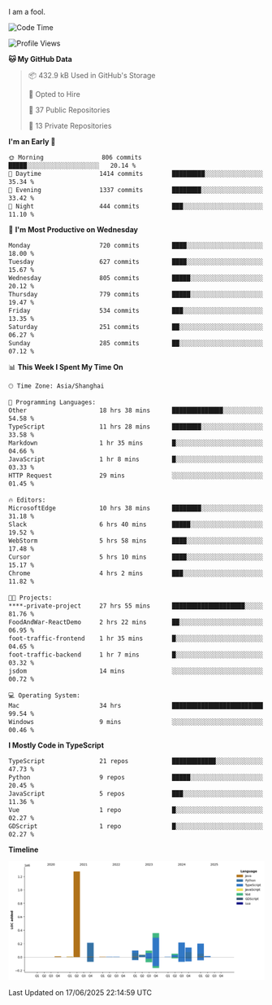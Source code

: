 I am a fool.

<!--START_SECTION:waka-->
![Code Time](http://img.shields.io/badge/Code%20Time-3%2C174%20hrs%2037%20mins-blue)

![Profile Views](http://img.shields.io/badge/Profile%20Views-3-blue)

**🐱 My GitHub Data** 

> 📦 432.9 kB Used in GitHub's Storage 
 > 
> 💼 Opted to Hire
 > 
> 📜 37 Public Repositories 
 > 
> 🔑 13 Private Repositories 
 > 
**I'm an Early 🐤** 

```text
🌞 Morning                806 commits         █████░░░░░░░░░░░░░░░░░░░░   20.14 % 
🌆 Daytime                1414 commits        █████████░░░░░░░░░░░░░░░░   35.34 % 
🌃 Evening                1337 commits        ████████░░░░░░░░░░░░░░░░░   33.42 % 
🌙 Night                  444 commits         ███░░░░░░░░░░░░░░░░░░░░░░   11.10 % 
```
📅 **I'm Most Productive on Wednesday** 

```text
Monday                   720 commits         ████░░░░░░░░░░░░░░░░░░░░░   18.00 % 
Tuesday                  627 commits         ████░░░░░░░░░░░░░░░░░░░░░   15.67 % 
Wednesday                805 commits         █████░░░░░░░░░░░░░░░░░░░░   20.12 % 
Thursday                 779 commits         █████░░░░░░░░░░░░░░░░░░░░   19.47 % 
Friday                   534 commits         ███░░░░░░░░░░░░░░░░░░░░░░   13.35 % 
Saturday                 251 commits         ██░░░░░░░░░░░░░░░░░░░░░░░   06.27 % 
Sunday                   285 commits         ██░░░░░░░░░░░░░░░░░░░░░░░   07.12 % 
```


📊 **This Week I Spent My Time On** 

```text
🕑︎ Time Zone: Asia/Shanghai

💬 Programming Languages: 
Other                    18 hrs 38 mins      ██████████████░░░░░░░░░░░   54.58 % 
TypeScript               11 hrs 28 mins      ████████░░░░░░░░░░░░░░░░░   33.58 % 
Markdown                 1 hr 35 mins        █░░░░░░░░░░░░░░░░░░░░░░░░   04.66 % 
JavaScript               1 hr 8 mins         █░░░░░░░░░░░░░░░░░░░░░░░░   03.33 % 
HTTP Request             29 mins             ░░░░░░░░░░░░░░░░░░░░░░░░░   01.45 % 

🔥 Editors: 
MicrosoftEdge            10 hrs 38 mins      ████████░░░░░░░░░░░░░░░░░   31.18 % 
Slack                    6 hrs 40 mins       █████░░░░░░░░░░░░░░░░░░░░   19.52 % 
WebStorm                 5 hrs 58 mins       ████░░░░░░░░░░░░░░░░░░░░░   17.48 % 
Cursor                   5 hrs 10 mins       ████░░░░░░░░░░░░░░░░░░░░░   15.17 % 
Chrome                   4 hrs 2 mins        ███░░░░░░░░░░░░░░░░░░░░░░   11.82 % 

🐱‍💻 Projects: 
****-private-project     27 hrs 55 mins      ████████████████████░░░░░   81.76 % 
FoodAndWar-ReactDemo     2 hrs 22 mins       ██░░░░░░░░░░░░░░░░░░░░░░░   06.95 % 
foot-traffic-frontend    1 hr 35 mins        █░░░░░░░░░░░░░░░░░░░░░░░░   04.65 % 
foot-traffic-backend     1 hr 7 mins         █░░░░░░░░░░░░░░░░░░░░░░░░   03.32 % 
jsdom                    14 mins             ░░░░░░░░░░░░░░░░░░░░░░░░░   00.72 % 

💻 Operating System: 
Mac                      34 hrs              █████████████████████████   99.54 % 
Windows                  9 mins              ░░░░░░░░░░░░░░░░░░░░░░░░░   00.46 % 
```

**I Mostly Code in TypeScript** 

```text
TypeScript               21 repos            ████████████░░░░░░░░░░░░░   47.73 % 
Python                   9 repos             █████░░░░░░░░░░░░░░░░░░░░   20.45 % 
JavaScript               5 repos             ███░░░░░░░░░░░░░░░░░░░░░░   11.36 % 
Vue                      1 repo              █░░░░░░░░░░░░░░░░░░░░░░░░   02.27 % 
GDScript                 1 repo              █░░░░░░░░░░░░░░░░░░░░░░░░   02.27 % 
```



**Timeline**

![Lines of Code chart](https://raw.githubusercontent.com/VeejaLiu/VeejaLiu/master/assets/bar_graph.png)


 Last Updated on 17/06/2025 22:14:59 UTC
<!--END_SECTION:waka-->
